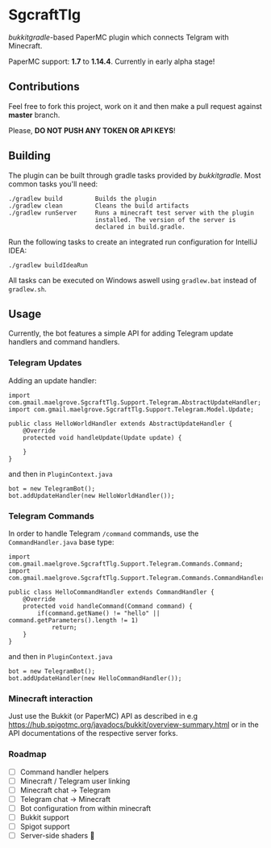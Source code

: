 # SgcraftTlg

*bukkitgradle*-based PaperMC plugin which connects Telgram with Minecraft.

PaperMC support: **1.7** to **1.14.4**. Currently in early alpha stage!

## Contributions

Feel free to fork this project, work on it and then make a pull request against **master** branch.

Please, **DO NOT PUSH ANY TOKEN OR API KEYS**!

## Building

The plugin can be built through gradle tasks provided by *bukkitgradle*.
Most common tasks you'll need:

    ./gradlew build         Builds the plugin
    ./gradlew clean         Cleans the build artifacts
    ./gradlew runServer     Runs a minecraft test server with the plugin
                            installed. The version of the server is
                            declared in build.gradle.
                            
Run the following tasks to create an integrated run configuration for IntelliJ IDEA:

    ./gradlew buildIdeaRun
    
All tasks can be executed on Windows aswell using ```gradlew.bat``` instead of ```gradlew.sh```.

## Usage

Currently, the bot features a simple API for adding Telegram update handlers and command handlers.

### Telegram Updates

Adding an update handler:

    import com.gmail.maelgrove.SgcraftTlg.Support.Telegram.AbstractUpdateHandler;
    import com.gmail.maelgrove.SgcraftTlg.Support.Telegram.Model.Update;
    
    public class HelloWorldHandler extends AbstractUpdateHandler {
        @Override
        protected void handleUpdate(Update update) {
            
        }
    }
    
and then in ```PluginContext.java```

    bot = new TelegramBot();
    bot.addUpdateHandler(new HelloWorldHandler());
    
### Telegram Commands

In order to handle Telegram ```/command``` commands, use the ```CommandHandler.java``` base type:

    import com.gmail.maelgrove.SgcraftTlg.Support.Telegram.Commands.Command;
    import com.gmail.maelgrove.SgcraftTlg.Support.Telegram.Commands.CommandHandler;

    public class HelloCommandHandler extends CommandHandler {
        @Override
        protected void handleCommand(Command command) {
            if(command.getName() != "hello" || command.getParameters().length != 1)
                return;
        }
    }

and then in ```PluginContext.java```

    bot = new TelegramBot();
    bot.addUpdateHandler(new HelloCommandHandler());

### Minecraft interaction

Just use the Bukkit (or PaperMC) API as described in e.g https://hub.spigotmc.org/javadocs/bukkit/overview-summary.html or
in the API documentations of the respective server forks.

### Roadmap

   - [ ] Command handler helpers
   - [ ] Minecraft / Telegram user linking
   - [ ] Minecraft chat -> Telegram
   - [ ] Telegram chat -> Minecraft
   - [ ] Bot configuration from within minecraft
   - [ ] Bukkit support
   - [ ] Spigot support
   - [ ] Server-side shaders 🤷
